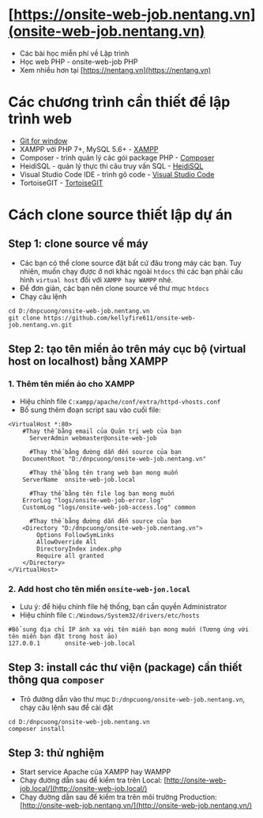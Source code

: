 # [https://onsite-web-job.nentang.vn](onsite-web-job.nentang.vn)
- Các bài học miễn phí về Lập trình
- Học web PHP - onsite-web-job PHP
- Xem nhiều hơn tại [https://nentang.vn](https://nentang.vn)

# Các chương trình cần thiết để lập trình web
- [Git for window](https://git-scm.com/download/win)
- XAMPP với PHP 7+, MySQL 5.6+ - [XAMPP](https://www.apachefriends.org/download.html)
- Composer - trình quản lý các gói package PHP - [Composer](https://getcomposer.org/download/)
- HeidiSQL - quản lý thực thi câu truy vấn SQL - [HeidiSQL](https://www.heidisql.com/download.php)
- Visual Studio Code IDE - trình gõ code - [Visual Studio Code](https://code.visualstudio.com/)
- TortoiseGIT - [TortoiseGIT](https://tortoisegit.org/download/)

# Cách clone source thiết lập dự án
## Step 1: clone source về máy
- Các bạn có thể clone source đặt bất cứ đâu trong máy các bạn. Tuy nhiên, muốn chạy được ở nơi khác ngoài `htdocs` thì các bạn phải cấu hình `virtual host` đối với `XAMPP hay WAMPP` nhé.
- Để đơn giản, các bạn nên clone source về thư mục `htdocs`
- Chạy câu lệnh
```
cd D:/dnpcuong/onsite-web-job.nentang.vn
git clone https://github.com/kellyfire611/onsite-web-job.nentang.vn.git
```

## Step 2: tạo tên miền ảo trên máy cục bộ (virtual host on localhost) bằng XAMPP
### 1. Thêm tên miền ảo cho XAMPP
- Hiệu chỉnh file `C:xampp/apache/conf/extra/httpd-vhosts.conf`
- Bổ sung thêm đoạn script sau vào cuối file:
```
<VirtualHost *:80>
    #Thay thế bằng email của Quản trị web của bạn
	  ServerAdmin webmaster@onsite-web-job
	
	  #Thay thế bằng đường dẫn đến source của bạn
    DocumentRoot "D:/dnpcuong/onsite-web-job.nentang.vn"
	
	  #Thay thế bằng tên trang web bạn mong muốn
    ServerName  onsite-web-job.local
	
	  #Thay thế bằng tên file log bạn mong muốn
    ErrorLog "logs/onsite-web-job-error.log"
    CustomLog "logs/onsite-web-job-access.log" common
	
	  #Thay thế bằng đường dẫn đến source của bạn
    <Directory "D:/dnpcuong/onsite-web-job.nentang.vn">
        Options FollowSymLinks
        AllowOverride All
        DirectoryIndex index.php
        Require all granted
    </Directory>
</VirtualHost>
```
### 2. Add host cho tên miền `onsite-web-jon.local`
- Lưu ý: để hiệu chỉnh file hệ thống, bạn cần quyền Administrator
- Hiệu chỉnh file `C:/Windows/System32/drivers/etc/hosts`
```
#Bổ sung địa chỉ IP ánh xạ với tên miền bạn mong muốn (Tương ứng với tên miền bạn đặt trong host ảo)
127.0.0.1		onsite-web-job.local
```

## Step 3: install các thư viện (package) cần thiết thông qua `composer`
- Trỏ đường dẫn vào thư mục `D:/dnpcuong/onsite-web-job.nentang.vn`, chạy câu lệnh sau để cài đặt
```
cd D:/dnpcuong/onsite-web-job.nentang.vn
composer install
```

## Step 3: thử nghiệm
- Start service Apache của XAMPP hay WAMPP
- Chạy đường dẫn sau để kiểm tra trên Local: [http://onsite-web-job.local/](http://onsite-web-job.local/)
- Chạy đường dẫn sau để kiểm tra trên môi trường Production: [http://onsite-web-job.nentang.vn/](http://onsite-web-job.nentang.vn/)